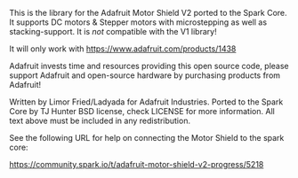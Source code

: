 This is the library for the Adafruit Motor Shield V2 ported to
 the Spark Core. 
 It supports DC motors & Stepper motors with microstepping as well
 as stacking-support. It is *not* compatible with the V1 library!

 It will only work with https://www.adafruit.com/products/1438
 
 Adafruit invests time and resources providing this open
 source code, please support Adafruit and open-source hardware
 by purchasing products from Adafruit!
 
 Written by Limor Fried/Ladyada for Adafruit Industries.
 Ported to the Spark Core by TJ Hunter
 BSD license, check LICENSE for more information.
 All text above must be included in any redistribution.

 See the following URL for help on connecting the Motor Shield
 to the spark core:

 https://community.spark.io/t/adafruit-motor-shield-v2-progress/5218
